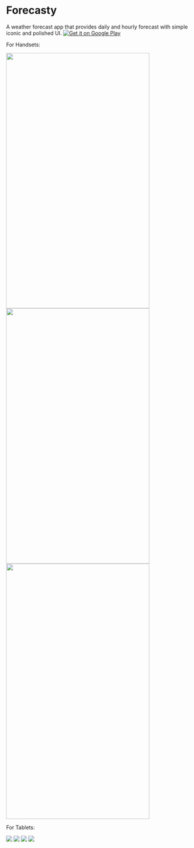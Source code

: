 # Forecasty
A weather forecast app that provides daily and hourly forecast with simple iconic and polished UI. 
<a href='https://play.google.com/store/apps/details?id=com.narify.forecasty&pcampaignid=pcampaignidMKT-Other-global-all-co-prtnr-py-PartBadge-Mar2515-1'><img alt='Get it on Google Play' src='https://play.google.com/intl/en_us/badges/static/images/badges/en_badge_web_generic.png'/></a>

For Handsets:

<img src="screenshots/1S.png" width="387" height="688"> <img src="screenshots/2S.png" width="387" height="688"> 
<img src="screenshots/3S.png" width="387" height="688">

For Tablets:

<img src="screenshots/1L.png">
<img src="screenshots/2L.png">
<img src="screenshots/3L.png">
<img src="screenshots/2Ltablet.png">

